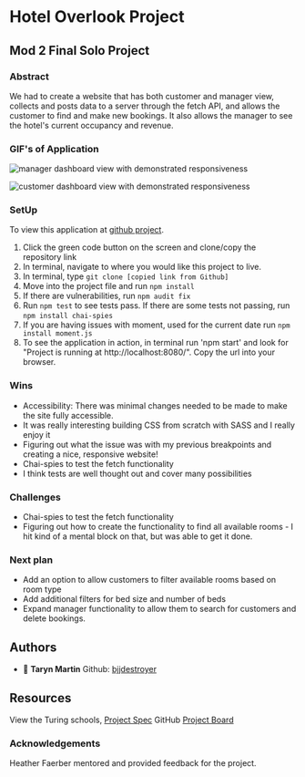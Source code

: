 # Hotel Overlook Project
## Mod 2 Final Solo Project

### Abstract
We had to create a website that has both customer and manager view, collects and posts data to a server through the fetch API, and allows the customer to find and make new bookings. It also allows the manager to see the hotel's current occupancy and revenue.

### GIF's of Application

![manager dashboard view with demonstrated responsiveness](/assets/manager-responsiveness.gif)

![customer dashboard view with demonstrated responsiveness](/assets/customer-responsiveness.gif)

### SetUp
To view this application at [github project](https://github.com/bjjdestroyer/overlook-hotel).
1) Click the green code button on the screen and clone/copy the repository link
2) In terminal, navigate to where you would like this project to live.
3) In terminal, type `git clone [copied link from Github]`
4) Move into the project file and run `npm install`
5) If there are vulnerabilities, run `npm audit fix`
6) Run `npm test` to see tests pass. If there are some tests not passing, run `npm install chai-spies`
7) If you are having issues with moment, used for the current date run `npm install moment.js`
8) To see the application in action, in terminal run 'npm start' and look for  "Project is running at http://localhost:8080/". Copy the url into your browser.

### Wins
* Accessibility: There was minimal changes needed to be made to make the site fully accessible.
* It was really interesting building CSS from scratch with SASS and I really enjoy it
* Figuring out what the issue was with my previous breakpoints and creating a nice, responsive website!
* Chai-spies to test the fetch functionality
* I think tests are well thought out and cover many possibilities

### Challenges
* Chai-spies to test the fetch functionality
* Figuring out how to create the functionality to find all available rooms - I hit kind of a mental block on that, but was able to get it done.

### Next plan
* Add an option to allow customers to filter available rooms based on room type
* Add additional filters for bed size and number of beds
* Expand manager functionality to allow them to search for customers and delete bookings.

## Authors
- :bust_in_silhouette: **Taryn Martin** Github: [bjjdestroyer](https://github.com/bjjdestroyer)

## Resources
View the Turing schools, [Project Spec](https://frontend.turing.io/projects/overlook.html)
GitHub [Project Board](https://github.com/bjjdestroyer/overlook-hotel/projects/1)
### Acknowledgements
Heather Faerber mentored and provided feedback for the project.
